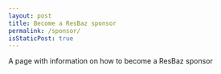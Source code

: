 ```yaml
---
layout: post
title: Become a ResBaz sponsor
permalink: /sponsor/
isStaticPost: true
---
```


A page with information on how to become a ResBaz sponsor
